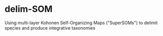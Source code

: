 # delim-SOM
Using multi-layer Kohonen Self-Organizing Maps ("SuperSOMs") to delimit species and produce integrative taxonomies
